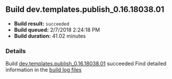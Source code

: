 ## Build dev.templates.publish_0.16.18038.01
- **Build result:** `succeeded`
- **Build queued:** 2/7/2018 2:24:18 PM
- **Build duration:** 41.02 minutes
### Details
Build [dev.templates.publish_0.16.18038.01](https://winappstudio.visualstudio.com/web/build.aspx?pcguid=a4ef43be-68ce-4195-a619-079b4d9834c2&builduri=vstfs%3a%2f%2f%2fBuild%2fBuild%2f24904) succeeded
Find detailed information in the [build log files](https://uwpctdiags.blob.core.windows.net/buildlogs/dev.templates.publish_0.16.18038.01_logs.zip)
